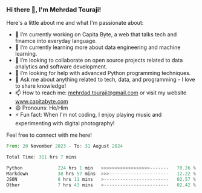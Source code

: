 ### Hi there 👋, I'm Mehrdad Touraji!


Here's a little about me and what I'm passionate about:

- 🔭 I’m currently working on Capita Byte, a web that talks tech and finamce into everyday language.
- 🌱 I’m currently learning more about data engineering and machine learning.
- 👯 I’m looking to collaborate on open source projects related to data analytics and software development.
- 🤔 I’m looking for help with advanced Python programming techniques.
- 💬 Ask me about anything related to tech, data, and programming - I love to share knowledge!
- 📫 How to reach me: mehrdad.touraji@gmail.com or visit my website www.capitabyte.com
- 😄 Pronouns: He/Him
- ⚡ Fun fact: When I'm not coding, I enjoy playing music and experimenting with digital photography!

Feel free to connect with me here!


<!--START_SECTION:waka-->

```rust
From: 20 November 2023 - To: 31 August 2024

Total Time: 311 hrs 7 mins

Python             224 hrs 1 min   >>>>>>>>>>>>>>>>>>-------   70.26 %
Markdown           38 hrs 57 mins  >>>----------------------   12.22 %
JSON               8 hrs 11 mins   >------------------------   02.57 %
Other              7 hrs 43 mins   >------------------------   02.42 %
```

<!--END_SECTION:waka-->
